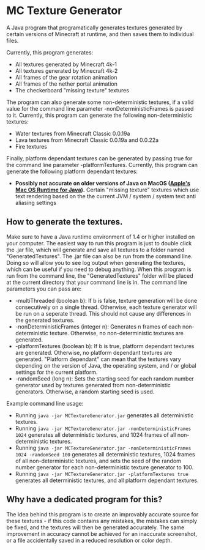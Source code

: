# MC Texture Generator

A Java program that programatically generates textures generated by certain versions of Minecraft at runtime, and then saves them to individual files.

Currently, this program generates:

- All textures generated by Minecraft 4k-1
- All textures generated by Minecraft 4k-2
- All frames of the gear rotation animation
- All frames of the nether portal animation
- The checkerboard "missing texture" textures

The program can also generate some non-deterministic textures, if a valid value for the command line parameter -nonDeterministicFrames is passed to it. Currently, this program can generate the following non-deterministic textures:

- Water textures from Minecraft Classic 0.0.19a
- Lava textures from Minecraft Classic 0.0.19a and 0.0.22a
- Fire textures

Finally, platform dependant textures can be generated by passing true for the command line parameter -platformTextures. Currently, this program can generate the following platform dependant textures:

- **Possibly not accurate on older versions of Java on MacOS ([Apple's Mac OS Runtime for Java](https://en.wikipedia.org/wiki/Mac_OS_Runtime_for_Java)).** Certain "missing texture" textures which use text rendering based on the the current JVM / system / system text anti aliasing settings

## How to generate the textures.

Make sure to have a Java runtime environment of 1.4 or higher installed on your computer. The easiest way to run this program is just to double click the .jar file, which will generate and save all textures to a folder named "GeneratedTextures". The .jar file can also be run from the command line. Doing so will allow you to see log output when generating the textures, which can be useful if you need to debug anything. When this program is run from the command line, the "GeneratedTextures" folder will be placed at the current directory that your command line is in. The command line parameters you can pass are:

- -multiThreaded (boolean b): If b is false, texture generation will be done consecutively on a single thread. Otherwise, each texture generator will be run on a seperate thread. This should not cause any differences in the generated textures.
- -nonDeterministicFrames (integer n): Generates n frames of each non-deterministic texture. Otherwise, no non-deterministic textures are generated.
- -platformTextures (boolean b): If b is true, platform dependant textures are generated. Otherwise, no platform dependant textures are generated. "Platform dependant" can mean that the textures vary depending on the version of Java, the operating system, and / or global settings for the current platform.
- -randomSeed (long n): Sets the starting seed for each random number generator used by textures generated from non-deterministic generators. Otherwise, a random starting seed is used.

Example command line usage:

- Running `java -jar MCTextureGenerator.jar` generates all deterministic textures.
- Running `java -jar MCTextureGenerator.jar -nonDeterministicFrames 1024` generates all deterministic textures, and 1024 frames of all non-deterministic textures.
- Running `java -jar MCTextureGenerator.jar -nonDeterministicFrames 1024 -randomSeed 100` generates all deterministic textures, 1024 frames of all non-deterministic textures, and sets the seed of the random number generator for each non-deterministic texture generator to 100.
- Running `java -jar MCTextureGenerator.jar -platformTextures true` generates all deterministic textures, and all platform dependant textures.

## Why have a dedicated program for this?

The idea behind this program is to create an improvably accurate source for these textures - if this code contains any mistakes, the mistakes can simply be fixed, and the textures will then be generated accurately. The same improvement in accuracy cannot be achieved for an inaccurate screenshot, or a file accidentally saved in a reduced resolution or color depth.
